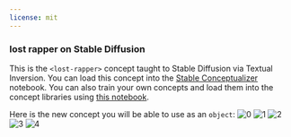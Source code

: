 ```yaml
---
license: mit
---
```

### lost rapper on Stable Diffusion
This is the `<lost-rapper>` concept taught to Stable Diffusion via Textual Inversion. You can load this concept into the [Stable Conceptualizer](https://colab.research.google.com/github/huggingface/notebooks/blob/main/diffusers/stable_conceptualizer_inference.ipynb) notebook. You can also train your own concepts and load them into the concept libraries using [this notebook](https://colab.research.google.com/github/huggingface/notebooks/blob/main/diffusers/sd_textual_inversion_training.ipynb).

Here is the new concept you will be able to use as an `object`:
![<lost-rapper> 0](https://huggingface.co/sd-concepts-library/lost-rapper/resolve/main/concept_images/2.jpeg)
![<lost-rapper> 1](https://huggingface.co/sd-concepts-library/lost-rapper/resolve/main/concept_images/3.jpeg)
![<lost-rapper> 2](https://huggingface.co/sd-concepts-library/lost-rapper/resolve/main/concept_images/1.jpeg)
![<lost-rapper> 3](https://huggingface.co/sd-concepts-library/lost-rapper/resolve/main/concept_images/4.jpeg)
![<lost-rapper> 4](https://huggingface.co/sd-concepts-library/lost-rapper/resolve/main/concept_images/0.jpeg)

